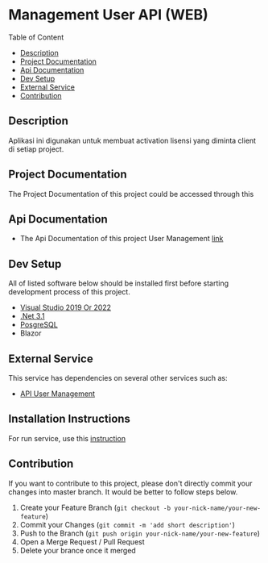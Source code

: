 # Management User API (WEB)
Table of Content

- [Description](#description)
- [Project Documentation](#project-documentation)
- [Api Documentation](#api-documentation)
- [Dev Setup](#dev-setup)
- [External Service](#external-service)
- [Contribution](#contribution)

## Description
Aplikasi ini digunakan untuk membuat activation lisensi yang diminta client di setiap project.

## Project Documentation
The Project Documentation of this project could be accessed through this

## Api Documentation
- The Api Documentation of this project User Management [link](http://192.168.254.108:7030/index.html)

## Dev Setup
All of listed software below should be installed first before starting development process of this project.

- [Visual Studio 2019 Or 2022](https://visualstudio.microsoft.com/vs/older-downloads/)
- [.Net 3.1](https://dotnet.microsoft.com/en-us/download/dotnet/3.1)
- [PosgreSQL](https://www.postgresql.org/download/)
- Blazor

## External Service
This service has dependencies on several other services such as:

- [API User Management](https://repo.jasuindo.id/projects-jainudin/inventory-counting/web_api_management_user)


## Installation Instructions
For run service, use this [instruction](https://repo.jasuindo.id/rheno/instruksi-kerja-roadtax-api)

## Contribution
If you want to contribute to this project, please don't directly commit your changes into master branch. It would be better to follow steps below.

1. Create your Feature Branch (`git checkout -b your-nick-name/your-new-feature`)
1. Commit your Changes (`git commit -m 'add short description'`)
1. Push to the Branch (`git push origin your-nick-name/your-new-feature`)
1. Open a Merge Request / Pull Request
1. Delete your brance once it merged
